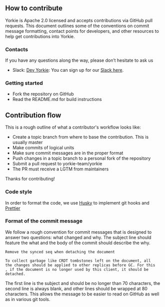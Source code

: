 ## How to contribute

Yorkie is Apache 2.0 licensed and accepts contributions via GitHub pull requests. This document outlines some of the conventions on commit message formatting, contact points for developers, and other resources to help get contributions into Yorkie.

### Contacts

If you have any questions along the way, please don’t hesitate to ask us
- Slack: [Dev Yorkie](https://dev-yorkie.slack.com/): You can sign up for our [Slack here](https://communityinviter.com/apps/dev-yorkie/yorkie-framework).

### Getting started

- Fork the repository on GitHub
- Read the README.md for build instructions

## Contribution flow

This is a rough outline of what a contributor's workflow looks like:

- Create a topic branch from where to base the contribution. This is usually master
- Make commits of logical units
- Make sure commit messages are in the proper format
- Push changes in a topic branch to a personal fork of the repository
- Submit a pull request to yorkie-team/yorkie
- The PR must receive a LGTM from maintainers

Thanks for contributing!

### Code style

In order to format the code, we use [Husky](https://github.com/typicode/husky) to implement git hooks and [Prettier](https://github.com/prettier/prettier)

### Format of the commit message

We follow a rough convention for commit messages that is designed to answer two questions: what changed and why. The subject line should feature the what and the body of the commit should describe the why.

```
Remove the synced seq when detaching the document

To collect garbage like CRDT tombstones left on the document, all
the changes should be applied to other replicas before GC. For this
, if the document is no longer used by this client, it should be
detached.
```

The first line is the subject and should be no longer than 70 characters, the second line is always blank, and other lines should be wrapped at 80 characters. This allows the message to be easier to read on GitHub as well as in various git tools.
